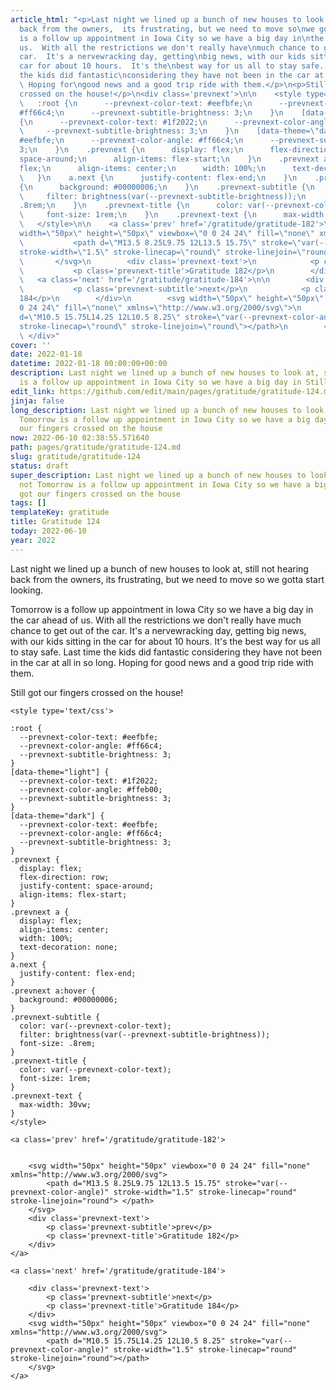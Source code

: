 ```yaml
---
article_html: "<p>Last night we lined up a bunch of new houses to look at, still not\nhearing
  back from the owners,  its frustrating, but we need to move so\nwe gotta start looking.</p>\n<p>Tomorrow
  is a follow up appointment in Iowa City so we have a big day in\nthe car ahead of
  us.  With all the restrictions we don't really have\nmuch chance to get out of the
  car.  It's a nervewracking day, getting\nbig news, with our kids sitting in the
  car for about 10 hours.  It's the\nbest way for us all to stay safe.  Last time
  the kids did fantastic\nconsidering they have not been in the car at all in so long.
  \ Hoping for\ngood news and a good trip ride with them.</p>\n<p>Still got our fingers
  crossed on the house!</p>\n<div class='prevnext'>\n\n    <style type='text/css'>\n\n
  \   :root {\n      --prevnext-color-text: #eefbfe;\n      --prevnext-color-angle:
  #ff66c4;\n      --prevnext-subtitle-brightness: 3;\n    }\n    [data-theme=\"light\"]
  {\n      --prevnext-color-text: #1f2022;\n      --prevnext-color-angle: #ffeb00;\n
  \     --prevnext-subtitle-brightness: 3;\n    }\n    [data-theme=\"dark\"] {\n      --prevnext-color-text:
  #eefbfe;\n      --prevnext-color-angle: #ff66c4;\n      --prevnext-subtitle-brightness:
  3;\n    }\n    .prevnext {\n      display: flex;\n      flex-direction: row;\n      justify-content:
  space-around;\n      align-items: flex-start;\n    }\n    .prevnext a {\n      display:
  flex;\n      align-items: center;\n      width: 100%;\n      text-decoration: none;\n
  \   }\n    a.next {\n      justify-content: flex-end;\n    }\n    .prevnext a:hover
  {\n      background: #00000006;\n    }\n    .prevnext-subtitle {\n      color: var(--prevnext-color-text);\n
  \     filter: brightness(var(--prevnext-subtitle-brightness));\n      font-size:
  .8rem;\n    }\n    .prevnext-title {\n      color: var(--prevnext-color-text);\n
  \     font-size: 1rem;\n    }\n    .prevnext-text {\n      max-width: 30vw;\n    }\n
  \   </style>\n\n    <a class='prev' href='/gratitude/gratitude-182'>\n\n\n        <svg
  width=\"50px\" height=\"50px\" viewbox=\"0 0 24 24\" fill=\"none\" xmlns=\"http://www.w3.org/2000/svg\">\n
  \           <path d=\"M13.5 8.25L9.75 12L13.5 15.75\" stroke=\"var(--prevnext-color-angle)\"
  stroke-width=\"1.5\" stroke-linecap=\"round\" stroke-linejoin=\"round\"> </path>\n
  \       </svg>\n        <div class='prevnext-text'>\n            <p class='prevnext-subtitle'>prev</p>\n
  \           <p class='prevnext-title'>Gratitude 182</p>\n        </div>\n    </a>\n\n
  \   <a class='next' href='/gratitude/gratitude-184'>\n\n        <div class='prevnext-text'>\n
  \           <p class='prevnext-subtitle'>next</p>\n            <p class='prevnext-title'>Gratitude
  184</p>\n        </div>\n        <svg width=\"50px\" height=\"50px\" viewbox=\"0
  0 24 24\" fill=\"none\" xmlns=\"http://www.w3.org/2000/svg\">\n            <path
  d=\"M10.5 15.75L14.25 12L10.5 8.25\" stroke=\"var(--prevnext-color-angle)\" stroke-width=\"1.5\"
  stroke-linecap=\"round\" stroke-linejoin=\"round\"></path>\n        </svg>\n    </a>\n
  \ </div>"
cover: ''
date: 2022-01-18
datetime: 2022-01-18 00:00:00+00:00
description: Last night we lined up a bunch of new houses to look at, still not Tomorrow
  is a follow up appointment in Iowa City so we have a big day in Still got our finger
edit_link: https://github.com/edit/main/pages/gratitude/gratitude-124.md
jinja: false
long_description: Last night we lined up a bunch of new houses to look at, still not
  Tomorrow is a follow up appointment in Iowa City so we have a big day in Still got
  our fingers crossed on the house
now: 2022-06-10 02:38:55.571640
path: pages/gratitude/gratitude-124.md
slug: gratitude/gratitude-124
status: draft
super_description: Last night we lined up a bunch of new houses to look at, still
  not Tomorrow is a follow up appointment in Iowa City so we have a big day in Still
  got our fingers crossed on the house
tags: []
templateKey: gratitude
title: Gratitude 124
today: 2022-06-10
year: 2022
---
```


Last night we lined up a bunch of new houses to look at, still not
hearing back from the owners,  its frustrating, but we need to move so
we gotta start looking.

Tomorrow is a follow up appointment in Iowa City so we have a big day in
the car ahead of us.  With all the restrictions we don't really have
much chance to get out of the car.  It's a nervewracking day, getting
big news, with our kids sitting in the car for about 10 hours.  It's the
best way for us all to stay safe.  Last time the kids did fantastic
considering they have not been in the car at all in so long.  Hoping for
good news and a good trip ride with them.

Still got our fingers crossed on the house!
<div class='prevnext'>

    <style type='text/css'>

    :root {
      --prevnext-color-text: #eefbfe;
      --prevnext-color-angle: #ff66c4;
      --prevnext-subtitle-brightness: 3;
    }
    [data-theme="light"] {
      --prevnext-color-text: #1f2022;
      --prevnext-color-angle: #ffeb00;
      --prevnext-subtitle-brightness: 3;
    }
    [data-theme="dark"] {
      --prevnext-color-text: #eefbfe;
      --prevnext-color-angle: #ff66c4;
      --prevnext-subtitle-brightness: 3;
    }
    .prevnext {
      display: flex;
      flex-direction: row;
      justify-content: space-around;
      align-items: flex-start;
    }
    .prevnext a {
      display: flex;
      align-items: center;
      width: 100%;
      text-decoration: none;
    }
    a.next {
      justify-content: flex-end;
    }
    .prevnext a:hover {
      background: #00000006;
    }
    .prevnext-subtitle {
      color: var(--prevnext-color-text);
      filter: brightness(var(--prevnext-subtitle-brightness));
      font-size: .8rem;
    }
    .prevnext-title {
      color: var(--prevnext-color-text);
      font-size: 1rem;
    }
    .prevnext-text {
      max-width: 30vw;
    }
    </style>
    
    <a class='prev' href='/gratitude/gratitude-182'>
    

        <svg width="50px" height="50px" viewbox="0 0 24 24" fill="none" xmlns="http://www.w3.org/2000/svg">
            <path d="M13.5 8.25L9.75 12L13.5 15.75" stroke="var(--prevnext-color-angle)" stroke-width="1.5" stroke-linecap="round" stroke-linejoin="round"> </path>
        </svg>
        <div class='prevnext-text'>
            <p class='prevnext-subtitle'>prev</p>
            <p class='prevnext-title'>Gratitude 182</p>
        </div>
    </a>
    
    <a class='next' href='/gratitude/gratitude-184'>
    
        <div class='prevnext-text'>
            <p class='prevnext-subtitle'>next</p>
            <p class='prevnext-title'>Gratitude 184</p>
        </div>
        <svg width="50px" height="50px" viewbox="0 0 24 24" fill="none" xmlns="http://www.w3.org/2000/svg">
            <path d="M10.5 15.75L14.25 12L10.5 8.25" stroke="var(--prevnext-color-angle)" stroke-width="1.5" stroke-linecap="round" stroke-linejoin="round"></path>
        </svg>
    </a>
  </div>